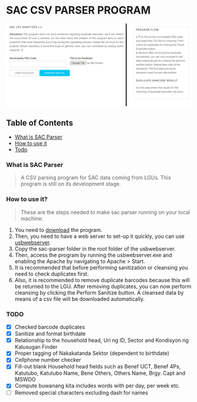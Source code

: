 # SAC CSV PARSER PROGRAM

![SAC-Parser Image](img/Screenshot_Project.png)

## Table of Contents

- [What is SAC Parser](#what-is-sac-parser)
- [How to use it](#how-to-use-it)
- [Todo](#todo)

### What is SAC Parser
>A CSV parsing program for SAC data coming from LGUs. This program is still on its development stage. 

### How to use it?
>These are the steps needed to make sac parser running on your local machine:
1. You need to [download](https://github.com/jmmaguigad/SAC-Parser/archive/master.zip) the program.
2. Then, you need to have a web server to set-up it quickly, you can use [usbwebserver](https://usbwebserver.yura.mk.ua/).
3. Copy the sac-parser folder in the root folder of the usbwebserver.
4. Then, access the program by running the usbwebserver.exe and enabling the Apache by navigating to Apache > Start.
5. It is recommended that before performing sanitization or cleansing you need to check duplicates first. 
6. Also, it is recommended to remove duplicate barcodes because this will be returned to the LGU. After removing duplicates, you can now perform cleansing by clicking the Perform Sanitize button. A cleansed data by means of a csv file will be downloaded automatically.

### TODO
- [X] Checked barcode duplicates
- [X] Sanitize and format birthdate
- [X] Relationship to the household head, Uri ng ID, Sector and Kondisyon ng Kalusugan Finder
- [X] Proper tagging of Nakakatanda Sektor (dependent to birthdate)
- [X] Cellphone number checker
- [X] Fill-out blank Household head fields such as Benef UCT, Benef 4Ps, Katutubo, Katutubo Name, Bene Others, Others Name, Brgy. Capt and MSWDO
- [X] Compute buwanang kita includes words with per day, per week etc.
- [ ] Removed special characters excluding dash for names
